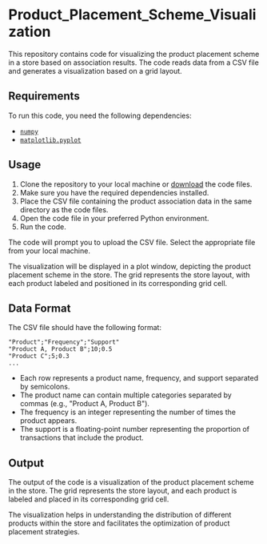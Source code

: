 # Product_Placement_Scheme_Visualization
This repository contains code for visualizing the product placement scheme in a store based on association results. The code reads data from a CSV file and generates a visualization based on a grid layout.

## Requirements
To run this code, you need the following dependencies:
- [`numpy`](https://numpy.org/)
- [`matplotlib.pyplot`](https://matplotlib.org/stable/api/pyplot_summary.html)

## Usage
1. Clone the repository to your local machine or [download](https://github.com/leviaaf/ProductPlacementScheme/blob/aefc24c2e104eab0cd6ea7f3d5f5b3ddd95ab49e/Product_Placement_Scheme.ipynb) the code files.
2. Make sure you have the required dependencies installed.
3. Place the CSV file containing the product association data in the same directory as the code files.
4. Open the code file in your preferred Python environment.
5. Run the code.

The code will prompt you to upload the CSV file. Select the appropriate file from your local machine.

The visualization will be displayed in a plot window, depicting the product placement scheme in the store. The grid represents the store layout, with each product labeled and positioned in its corresponding grid cell.

## Data Format
The CSV file should have the following format:

```
"Product";"Frequency";"Support"
"Product A, Product B";10;0.5
"Product C";5;0.3
...
```

- Each row represents a product name, frequency, and support separated by semicolons.
- The product name can contain multiple categories separated by commas (e.g., "Product A, Product B").
- The frequency is an integer representing the number of times the product appears.
- The support is a floating-point number representing the proportion of transactions that include the product.

## Output
The output of the code is a visualization of the product placement scheme in the store. The grid represents the store layout, and each product is labeled and placed in its corresponding grid cell.

The visualization helps in understanding the distribution of different products within the store and facilitates the optimization of product placement strategies.
